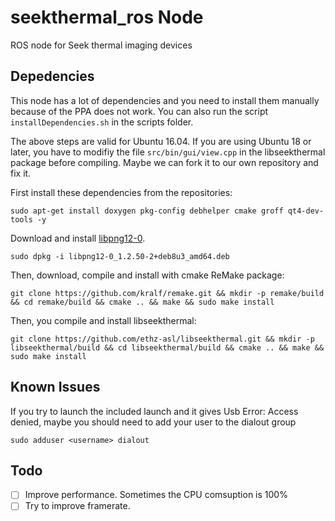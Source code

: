 # seekthermal_ros Node
ROS node for Seek thermal imaging devices

## Depedencies

This node has a lot of dependencies and you need to install them manually because of the PPA does not work. You can also run the script `installDependencies.sh` in the scripts folder. 

The above steps are valid for Ubuntu 16.04. If you are using Ubuntu 18 or later, you have to modifiy the file `src/bin/gui/view.cpp` in the libseekthermal package before compiling. Maybe we can fork it to our own repository and fix it. 

First install these dependencies from the repositories:

`sudo apt-get install doxygen pkg-config debhelper cmake groff qt4-dev-tools -y`

Download and install [libpng12-0](http://ftp.us.debian.org/debian/pool/main/libp/libpng/libpng12-0_1.2.50-2+deb8u3_amd64.deb).

`sudo dpkg -i libpng12-0_1.2.50-2+deb8u3_amd64.deb`

Then, download, compile and install with cmake ReMake package:

`git clone https://github.com/kralf/remake.git && mkdir -p remake/build && cd remake/build && cmake .. && make && sudo make install`

Then, you compile and install libseekthermal:

`git clone https://github.com/ethz-asl/libseekthermal.git && mkdir -p libseekthermal/build && cd libseekthermal/build && cmake .. && make && sudo make install`

## Known Issues

If you try to launch the included launch and it gives Usb Error: Access denied, maybe you should need to add your user to the dialout group

`sudo adduser <username> dialout`

## Todo

- [ ] Improve performance. Sometimes the CPU comsuption is 100%
- [ ] Try to improve framerate. 